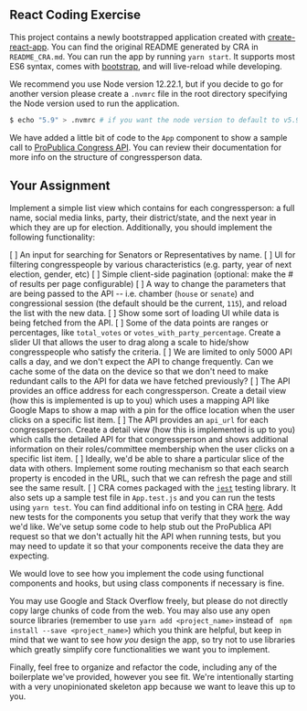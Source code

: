 ## React Coding Exercise

This project contains a newly bootstrapped application created with [create-react-app](https://github.com/facebook/create-react-app). You can find the original README generated by CRA in `README_CRA.md`. You can run the app by running `yarn start`. It supports most ES6 syntax, comes with [bootstrap](http://getbootstrap.com/docs/4.1/getting-started/introduction/), and will live-reload while developing.

We recommend you use Node version 12.22.1, but if you decide to go for another version please create a `.nvmrc` file in the root directory specifying the Node version used to run the application.

``` sh
$ echo "5.9" > .nvmrc # if you want the node version to default to v5.9
```

We have added a little bit of code to the `App` component to show a sample call to [ProPublica Congress API](https://projects.propublica.org/api-docs/congress-api/members/#lists-of-members). You can review their documentation for more info on the structure of congressperson data.

## Your Assignment

Implement a simple list view which contains for each congressperson: a full name, social media links, party, their district/state, and the next year in which they are up for election. Additionally, you should implement the following functionality:

[ ] An input for searching for Senators or Representatives by name.
[ ] UI for filtering congresspeople by various characteristics (e.g. party, year of next election, gender, etc)
[ ] Simple client-side pagination (optional: make the # of results per page configurable)
[ ] A way to change the parameters that are being passed to the API -- i.e. chamber (`house` or `senate`) and congressional session (the default should be the current, `115`), and reload the list with the new data.
[ ] Show some sort of loading UI while data is being fetched from the API.
[ ] Some of the data points are ranges or percentages, like `total_votes` or `votes_with_party_percentage`. Create a slider UI that allows the user to drag along a scale to hide/show congresspeople who satisfy the criteria.
[ ] We are limited to only 5000 API calls a day, and we don't expect the API to change frequently. Can we cache some of the data on the device so that we don't need to make redundant calls to the API for data we have fetched previously?
[ ] The API provides an office address for each congressperson. Create a detail view (how this is implemented is up to you) which uses a mapping API like Google Maps to show a map with a pin for the office location when the user clicks on a specific list item.
[ ] The API provides an `api_url` for each congressperson. Create a detail view (how this is implemented is up to you) which calls the detailed API for that congressperson and shows additional information on their roles/committee membership when the user clicks on a specific list item.
[ ] Ideally, we'd be able to share a particular slice of the data with others. Implement some routing mechanism so that each search property is encoded in the URL, such that we can refresh the page and still see the same result.
[ ] CRA comes packaged with the [`jest`](https://github.com/facebook/jest) testing library. It also sets up a sample test file in `App.test.js` and you can run the tests using `yarn test`. You can find additional info on testing in CRA [here](https://create-react-app.dev/docs/running-tests/). Add new tests for the components you setup that verify that they work the way we'd like. We've setup some code to help stub out the ProPublica API request so that we don't actually hit the API when running tests, but you may need to update it so that your components receive the data they are expecting.

We would love to see how you implement the code using functional components and hooks, but using class components if necessary is fine.

You may use Google and Stack Overflow freely, but please do not directly copy large chunks of code from the web. You may also use any open source libraries (remember to use `yarn add <project_name>` instead of ` npm install --save <project_name>`) which you think are helpful, but keep in mind that we want to see how _you_ design the app, so try not to use libraries which greatly simplify core functionalities we want you to implement.

Finally, feel free to organize and refactor the code, including any of the boilerplate we've provided, however you see fit. We're intentionally starting with a very unopinionated skeleton app because we want to leave this up to you.
